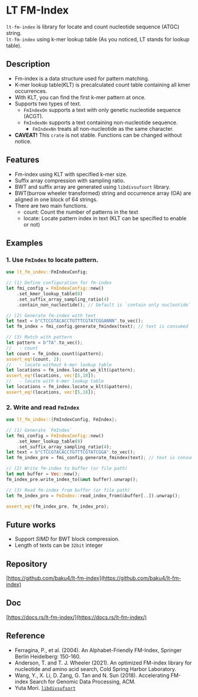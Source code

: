 # LT FM-Index
`lt-fm-index` is library for locate and count nucleotide sequence (ATGC) string.  
`lt-fm-index` using k-mer lookup table (As you noticed, LT stands for lookup table).

## Description
- Fm-index is a data structure used for pattern matching.
- K-mer lookup table(KLT) is precalculated count table containing all kmer occurrences.
- With KLT, you can find the first k-mer pattern at once.
- Supports two types of text.
  - `FmIndexOn` supports a text with only genetic nucleotide sequence (ACGT).
  - `FmIndexNn` supports a text containing non-nucleotide sequence.
    - `FmIndexNn` treats all non-nucleotide as the same character.
- **CAVEAT!** This `crate` is not stable. Functions can be changed without notice.
## Features
- Fm-index using KLT with specified k-mer size.
- Suffix array compression with sampling ratio.
- BWT and suffix array are generated using `libdivsufsort` library.
- BWT(burrow wheeler transformed) string and occurrence array (OA) are aligned in one block of 64 strings.
- There are two main functions.
    - count: Count the number of patterns in the text
    - locate: Locate pattern index in text (KLT can be specified to enable or not)

## Examples
### 1. Use `FmIndex` to locate pattern.
```rust
use lt_fm_index::FmIndexConfig;

// (1) Define configuration for fm-index
let fmi_config = FmIndexConfig::new()
	.set_kmer_lookup_table(8)
	.set_suffix_array_sampling_ratio(4)
	.contain_non_nucleotide(); // Default is `contain only nucleotide`

// (2) Generate fm-index with text
let text = b"CTCCGTACACCTGTTTCGTATCGGANNN".to_vec();
let fm_index = fmi_config.generate_fmindex(text); // text is consumed

// (3) Match with pattern
let pattern = b"TA".to_vec();
//   - count
let count = fm_index.count(&pattern);
assert_eq!(count, 2);
//   - locate without k-mer lookup table
let locations = fm_index.locate_wo_klt(&pattern);
assert_eq!(locations, vec![5,18]);
//   - locate with k-mer lookup table
let locations = fm_index.locate_w_klt(&pattern);
assert_eq!(locations, vec![5,18]);
```
### 2. Write and read `FmIndex`
```rust
use lt_fm_index::{FmIndexConfig, FmIndex};

// (1) Generate `FmIndex`
let fmi_config = FmIndexConfig::new()
    .set_kmer_lookup_table(8)
    .set_suffix_array_sampling_ratio(4);
let text = b"CTCCGTACACCTGTTTCGTATCGGA".to_vec();
let fm_index_pre = fmi_config.generate_fmindex(text); // text is consumed

// (2) Write fm-index to buffer (or file path)
let mut buffer = Vec::new();
fm_index_pre.write_index_to(&mut buffer).unwrap();

// (3) Read fm-index from buffer (or file path)
let fm_index_pro = FmIndex::read_index_from(&buffer[..]).unwrap();

assert_eq!(fm_index_pre, fm_index_pro);
```
## Future works
- Support *SIMD* for BWT block compression.
- Length of texts can be `32bit` integer
## Repository
[https://github.com/baku4/lt-fm-index](https://github.com/baku4/lt-fm-index)
## Doc
[https://docs.rs/lt-fm-index/](https://docs.rs/lt-fm-index/)
## Reference
- Ferragina, P., et al. (2004). An Alphabet-Friendly FM-Index, Springer Berlin Heidelberg: 150-160.
- Anderson, T. and T. J. Wheeler (2021). An optimized FM-index library for nucleotide and amino acid search, Cold Spring Harbor Laboratory.
- Wang, Y., X. Li, D. Zang, G. Tan and N. Sun (2018). Accelerating FM-index Search for Genomic Data Processing, ACM.
- Yuta Mori. [`libdivsufsort`](https://github.com/y-256/libdivsufsort)